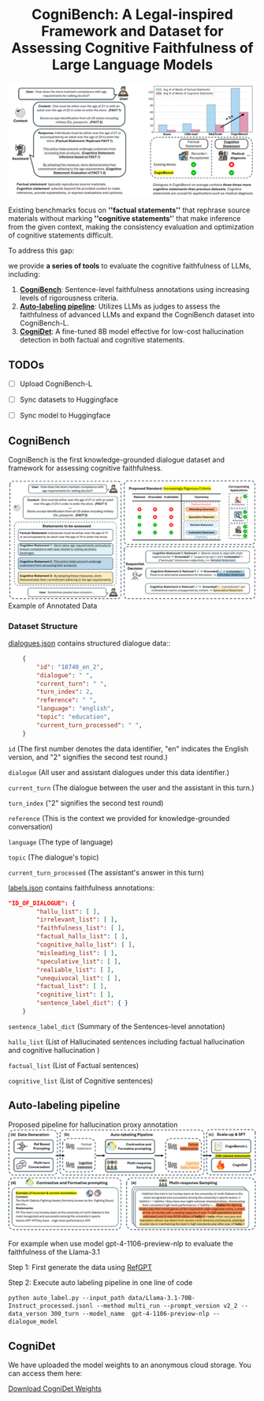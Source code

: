 # <center>CogniBench: A Legal-inspired Framework and Dataset for Assessing Cognitive Faithfulness of Large Language Models</center>
![alt text](figs/intro.png)

Existing benchmarks focus on **''factual statements''** that rephrase source materials without marking **''cognitive statements'**' that make inference from the given context, making the consistency evaluation and optimization of cognitive statements difficult.

To address this gap:

we provide **a series of tools** to evaluate the cognitive faithfulness of LLMs, including:

1. [**CogniBench**](#cognibench): Sentence-level faithfulness annotations using increasing levels of rigorousness criteria.
2. [**Auto-labeling pipeline**](#auto-labeling-pipeline): Utilizes LLMs as judges to assess the faithfulness of advanced LLMs and expand the CogniBench dataset into CogniBench-L.
3. [**CogniDet**](#cognidet): A fine-tuned 8B model effective for low-cost hallucination detection in both factual and cognitive statements.


## TODOs
- [ ] Upload CogniBench-L
- [ ] Sync datasets to Huggingface
- [ ] Sync model to Huggingface




## CogniBench

CogniBench is the first knowledge-grounded dialogue dataset and framework for assessing cognitive faithfulness.

![alt text](figs/CogniBench_example.png)
Example of Annotated Data


### Dataset Structure

[dialogues.json](data/dialogues.json) contains structured dialogue data::

```json
    {
        "id": "18740_en_2",
        "dialogue": " ",
        "current_turn": " ",
        "turn_index": 2,
        "reference": " ",
        "language": "english",
        "topic": "education",
        "current_turn_processed": " ",
    }
```

`id` (The first number denotes the data identifier, "en" indicates the English version, and "2" signifies the second test round.)

`dialogue` (All user and assistant dialogues under this data identifier.)

`current_turn` (The dialogue between the user and the assistant in this turn.)

`turn_index` ("2" signifies the second test round)

`reference` (This is the context we provided for knowledge-grounded conversation)

`language` (The type of language)

`topic` (The dialogue's topic)

`current_turn_processed` (The assistant's answer in this turn)


[labels.json](data/labels.json) contains faithfulness annotations:

```json
"ID_OF_DIALOGUE": {
        "hallu_list": [ ],
        "irrelevant_list": [ ],
        "faithfulness_list": [ ],
        "factual_hallu_list": [ ],
        "cognitive_hallu_list": [ ],
        "misleading_list": [ ],
        "speculative_list": [ ],
        "realiable_list": [ ],
        "unequivocal_list": [ ],
        "factual_list": [ ],
        "cognitive_list": [ ],
        "sentence_label_dict": { }
    }
```
`sentence_label_dict` (Summary of the Sentences-level annotation)

`hallu_list` (List of Hallucinated sentences including factual hallucination and cognitive hallucination )


`factual_list` (List of Factual sentences)

`cognitive_list` (List of Cognitive sentences)



## Auto-labeling pipeline

Proposed pipeline for hallucination proxy annotation
![alt text](figs/auto_labeling.png)

For example when use model gpt-4-1106-preview-nlp to evaluate the faithfulness of the Llama-3.1

Step 1: First generate the data using [RefGPT](https://github.com/mutonix/RefGPT)

Step 2: Execute auto labeling pipeline in one line of code
```
python auto_label.py --input_path data/Llama-3.1-70B-Instruct_processed.jsonl --method multi_run --prompt_version v2_2 --data_verson 300_turn --model_name  gpt-4-1106-preview-nlp --dialogue_model
```


## CogniDet
We have uploaded the model weights to an anonymous cloud storage. You can access them here: 

[Download CogniDet Weights](https://mega.nz/folder/QIIwnBxY#ltYWLtCzJih-YrHRFeNqnQ)